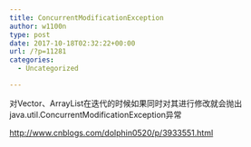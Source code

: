 ```yaml
---
title: ConcurrentModificationException
author: w1100n
type: post
date: 2017-10-18T02:32:22+00:00
url: /?p=11281
categories:
  - Uncategorized

---
```

对Vector、ArrayList在迭代的时候如果同时对其进行修改就会抛出java.util.ConcurrentModificationException异常

http://www.cnblogs.com/dolphin0520/p/3933551.html